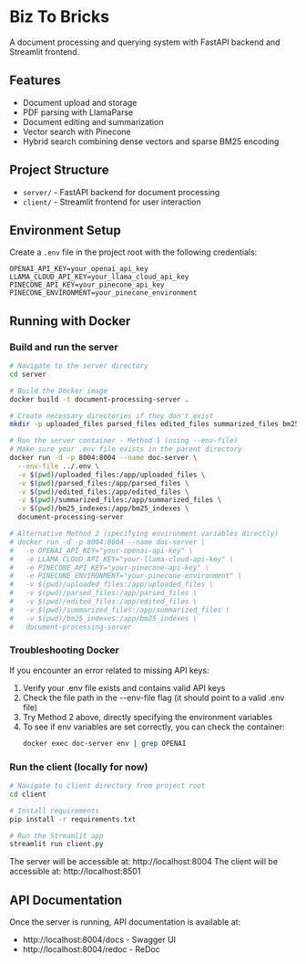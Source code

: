 # Biz To Bricks

A document processing and querying system with FastAPI backend and Streamlit frontend.

## Features

- Document upload and storage
- PDF parsing with LlamaParse
- Document editing and summarization
- Vector search with Pinecone
- Hybrid search combining dense vectors and sparse BM25 encoding

## Project Structure

- `server/` - FastAPI backend for document processing
- `client/` - Streamlit frontend for user interaction

## Environment Setup

Create a `.env` file in the project root with the following credentials:

```
OPENAI_API_KEY=your_openai_api_key
LLAMA_CLOUD_API_KEY=your_llama_cloud_api_key
PINECONE_API_KEY=your_pinecone_api_key
PINECONE_ENVIRONMENT=your_pinecone_environment
```

## Running with Docker

### Build and run the server

```bash
# Navigate to the server directory
cd server

# Build the Docker image
docker build -t document-processing-server .

# Create necessary directories if they don't exist
mkdir -p uploaded_files parsed_files edited_files summarized_files bm25_indexes

# Run the server container - Method 1 (using --env-file)
# Make sure your .env file exists in the parent directory
docker run -d -p 8004:8004 --name doc-server \
  --env-file ../.env \
  -v $(pwd)/uploaded_files:/app/uploaded_files \
  -v $(pwd)/parsed_files:/app/parsed_files \
  -v $(pwd)/edited_files:/app/edited_files \
  -v $(pwd)/summarized_files:/app/summarized_files \
  -v $(pwd)/bm25_indexes:/app/bm25_indexes \
  document-processing-server

# Alternative Method 2 (specifying environment variables directly)
# docker run -d -p 8004:8004 --name doc-server \
#   -e OPENAI_API_KEY="your-openai-api-key" \
#   -e LLAMA_CLOUD_API_KEY="your-llama-cloud-api-key" \
#   -e PINECONE_API_KEY="your-pinecone-api-key" \
#   -e PINECONE_ENVIRONMENT="your-pinecone-environment" \
#   -v $(pwd)/uploaded_files:/app/uploaded_files \
#   -v $(pwd)/parsed_files:/app/parsed_files \
#   -v $(pwd)/edited_files:/app/edited_files \
#   -v $(pwd)/summarized_files:/app/summarized_files \
#   -v $(pwd)/bm25_indexes:/app/bm25_indexes \
#   document-processing-server
```

### Troubleshooting Docker

If you encounter an error related to missing API keys:

1. Verify your .env file exists and contains valid API keys
2. Check the file path in the --env-file flag (it should point to a valid .env file)
3. Try Method 2 above, directly specifying the environment variables
4. To see if env variables are set correctly, you can check the container:
   ```bash
   docker exec doc-server env | grep OPENAI
   ```

### Run the client (locally for now)

```bash
# Navigate to client directory from project root
cd client

# Install requirements
pip install -r requirements.txt

# Run the Streamlit app
streamlit run client.py
```

The server will be accessible at: http://localhost:8004
The client will be accessible at: http://localhost:8501

## API Documentation

Once the server is running, API documentation is available at:
- http://localhost:8004/docs - Swagger UI
- http://localhost:8004/redoc - ReDoc
